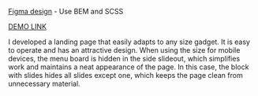 [Figma design](<https://www.figma.com/file/Ujp7bCFuvuJlkn8TSbQPSZ/%E2%84%9611-(kickstarter)?node-id=19655%3A33>) - Use BEM and SCSS

[DEMO LINK](https://daryna-kopytko.github.io/Kickstarter/)

I developed a landing page that easily adapts to any size gadget.
It is easy to operate and has an attractive design.
When using the size for mobile devices, the menu board is hidden
in the side slideout, which simplifies work and maintains a neat appearance
of the page. In this case, the block with slides hides all slides except
one, which keeps the page clean from unnecessary material.
